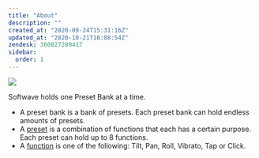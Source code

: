 ```yaml
---
title: "About"
description: ""
created_at: "2020-09-24T15:31:16Z"
updated_at: "2020-10-21T16:08:54Z"
zendesk: 360027289417
sidebar:
  order: 1
---
```


![](/images/article_360013618357_image_0.png)

Softwave holds one Preset Bank at a time.

- A preset bank is a bank of presets. Each preset bank can hold endless amounts of presets.
- A [preset](/wave-for-music/presets/configuration-panel) is a combination of functions that each has a certain purpose. Each preset can hold up to 8 functions.
- A [function](/wave-for-music/functions/overview/) is one of the following: Tilt, Pan, Roll, Vibrato, Tap or Click.

</ul>
